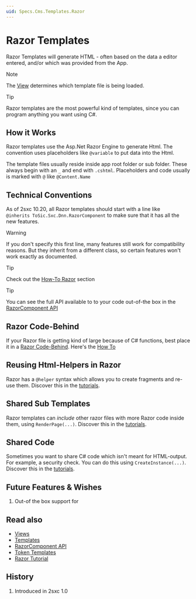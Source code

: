 ```yaml
---
uid: Specs.Cms.Templates.Razor
---
```

# Razor Templates

Razor Templates will generate HTML - often based on the data a editor entered, and/or which was provided from the App.

> [!NOTE]
> The [View](xref:Specs.Cms.Views) determines which template file is being loaded. 

> [!TIP]
> Razor templates are the most powerful kind of templates, since you can program anything you want using C#.

## How it Works

Razor templates use the Asp.Net Razor Engine to generate Html. The convention uses placeholders like `@variable` to put data into the Html. 

The template files usually reside inside app root folder or sub folder. These always begin with an `_` and end with `.cshtml`. 
Placeholders and code usually is marked with `@` like `@Content.Name`

## Technical Conventions

As of 2sxc 10.20, all Razor templates should start with a line like  
`@inherits ToSic.Sxc.Dnn.RazorComponent` 
to make sure that it has all the new features. 

> [!WARNING]
> If you don't specify this first line, many features still work for compatibility reasons. 
> But they inherit from a different class, so certain features won't work exactly as documented. 

> [!TIP]
> Check out the [How-To Razor](xref:HowTo.Razor.Templates) section

> [!TIP]
> You can see the full API available to to your code out-of-the box in the [RazorComponent API](xref:ToSic.Sxc.Dnn.RazorComponent)

## Razor Code-Behind

If your Razor file is getting kind of large because of C# functions, best place it in a [Razor Code-Behind](xref:Specs.Cms.Templates.RazorCodeBehind). Here's the [How To](xref:HowTo.Razor.OrganizeCode)

## Reusing Html-Helpers in Razor 

Razor has a `@helper` syntax which allows you to create fragments and re-use them. 
Discover this in the [tutorials](https://2sxc.org/dnn-tutorials/en/razor/reuse/home).

## Shared Sub Templates

Razor templates can _include_ other razor files with more Razor code inside them, using `RenderPage(...)`. 
Discover this in the [tutorials](https://2sxc.org/dnn-tutorials/en/razor/reuse/home).

## Shared Code

Sometimes you want to share C# code which isn't meant for HTML-output. For example, a security check. You can do this using `CreateInstance(...)`. 
Discover this in the [tutorials](https://2sxc.org/dnn-tutorials/en/razor/reuse/home).


## Future Features & Wishes

1. Out-of the box support for [](xref:Specs.Cms.Polymorphism)

## Read also

* [Views](xref:Specs.Cms.Views)
* [Templates](xref:Specs.Cms.Templates)
* [RazorComponent API](xref:ToSic.Sxc.Dnn.RazorComponent)
* [Token Templates](xref:Specs.Cms.Templates.Token)
* [Razor Tutorial](https://2sxc.org/dnn-tutorials/en/razor)

## History

1. Introduced in 2sxc 1.0
